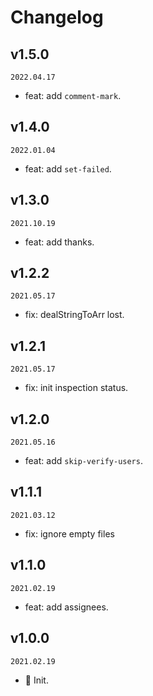 # Changelog

## v1.5.0

`2022.04.17`

- feat: add `comment-mark`.

## v1.4.0

`2022.01.04`

- feat: add `set-failed`.

## v1.3.0

`2021.10.19`

- feat: add thanks.

## v1.2.2

`2021.05.17`

- fix: dealStringToArr lost.

## v1.2.1

`2021.05.17`

- fix: init inspection status.

## v1.2.0

`2021.05.16`

- feat: add `skip-verify-users`.

## v1.1.1

`2021.03.12`

- fix: ignore empty files

## v1.1.0

`2021.02.19`

- feat: add assignees.

## v1.0.0

`2021.02.19`

- 🎉 Init.
